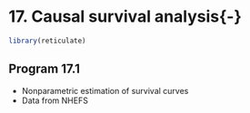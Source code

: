 # 17. Causal survival analysis{-}


```r
library(reticulate)
```

## Program 17.1

- Nonparametric estimation of survival curves
- Data from NHEFS
